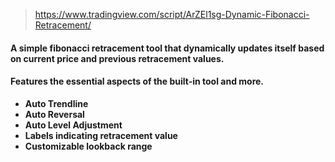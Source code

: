 > https://www.tradingview.com/script/ArZEl1sg-Dynamic-Fibonacci-Retracement/

#### A simple fibonacci retracement tool that dynamically updates itself based on current price and previous retracement values.

#### Features the essential aspects of the built-in tool and more.
* **Auto Trendline**
* **Auto Reversal**
* **Auto Level Adjustment**
* **Labels indicating retracement value**
* **Customizable lookback range**

